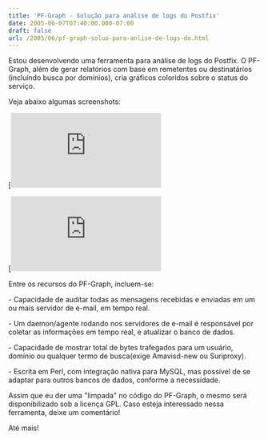 ```yaml
---
title: 'PF-Graph - Solução para análise de logs do Postfix'
date: 2005-06-07T07:40:00.000-07:00
draft: false
url: /2005/06/pf-graph-soluo-para-anlise-de-logs-do.html
---
```


Estou desenvolvendo uma ferramenta para análise de logs do Postfix. O PF-Graph, além de gerar relatórios com base em remetentes ou destinatários (incluíndo busca por domínios), cria gráficos coloridos sobre o status do serviço.  
  
Veja abaixo algumas screenshots:  
  
[![Free Image Hosting at www.ImageShack.us](http://img212.echo.cx/img212/2430/pfgraph9lj.th.png)PF-Graph, mostrando o sumário de gráficos.](http://img212.echo.cx/my.php?image=pfgraph9lj.png)  
  
  
  
[![Free Image Hosting at www.ImageShack.us](http://img279.echo.cx/img279/4962/pfgraph23dm.th.png)Resultado de busca](http://img279.echo.cx/my.php?image=pfgraph23dm.png)  
  
Entre os recursos do PF-Graph, incluem-se:  
  
\- Capacidade de auditar todas as mensagens recebidas e enviadas em um ou mais servidor de e-mail, em tempo real.  
  
\- Um daemon/agente rodando nos servidores de e-mail é responsável por coletar as informações em tempo real, e atualizar o banco de dados.  
  
\- Capacidade de mostrar total de bytes trafegados para um usuário, domínio ou qualquer termo de busca(exige Amavisd-new ou Suriproxy).  
  
\- Escrita em Perl, com integração nativa para MySQL, mas possível de se adaptar para outros bancos de dados, conforme a necessidade.  
  
  
Assim que eu der uma "limpada" no código do PF-Graph, o mesmo será disponibilizado sob a licença GPL. Caso esteja interessado nessa ferramenta, deixe um comentário!  
  
Até mais!